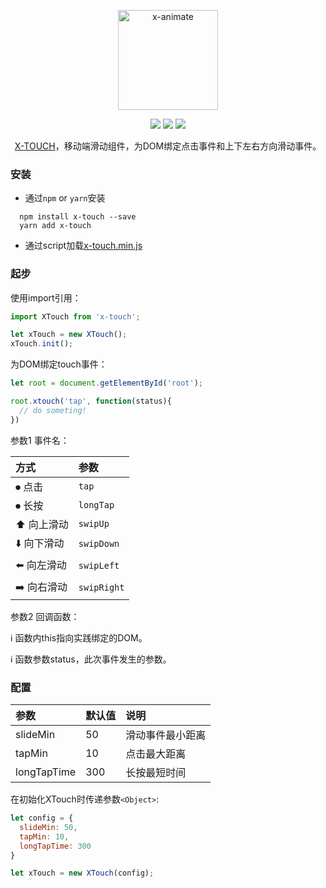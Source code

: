 <p align="center"><img width="160" src="https://ws1.sinaimg.cn/large/006tNbRwly1fx8sjg0tujj308w06xwh3.jpg" alt="x-animate"></p>

<p align="center">
  <img src="https://img.shields.io/jenkins/s/https/jenkins.qa.ubuntu.com/view/Precise/view/All%20Precise/job/precise-desktop-amd64_default.svg">
  <img src="https://img.shields.io/badge/npm-v1.2.0-blue.svg">
  <img src="https://img.shields.io/github/license/mashape/apistatus.svg">
</p>

<p align="center">
  <a href="https://github.com/codexu/x-touch">X-TOUCH</a>，移动端滑动组件，为DOM绑定点击事件和上下左右方向滑动事件。
</p>

### 安装

- 通过`npm` or `yarn`安装

```
  npm install x-touch --save
  yarn add x-touch
```

- 通过script加载[x-touch.min.js](https://raw.githubusercontent.com/codexu/x-touch/master/dist/x-touch.min.js)

### 起步

使用import引用：

``` javascript
import XTouch from 'x-touch';

let xTouch = new XTouch();
xTouch.init();
```

为DOM绑定touch事件：

``` javascript
let root = document.getElementById('root');

root.xtouch('tap', function(status){
  // do someting!
})

```

参数1 事件名：

| 方式 | 参数 |
| :- | :- |
| ⏺ 点击 | `tap` |
| ⏺ 长按 | `longTap` |
| ⬆️ 向上滑动 | `swipUp` |
| ⬇️ 向下滑动 | `swipDown` |
| ⬅️ 向左滑动 | `swipLeft` |
| ➡️ 向右滑动 | `swipRight` |

参数2 回调函数：

ℹ️ 函数内this指向实践绑定的DOM。

ℹ️ 函数参数status，此次事件发生的参数。

### 配置

| 参数 | 默认值 | 说明 |
| :- | :- | :- |
| slideMin | 50 | 滑动事件最小距离 |
| tapMin | 10 | 点击最大距离 |
| longTapTime | 300 | 长按最短时间 |

在初始化XTouch时传递参数`<Object>`:

``` javascript
let config = {
  slideMin: 50,
  tapMin: 10,
  longTapTime: 300
}

let xTouch = new XTouch(config);
```